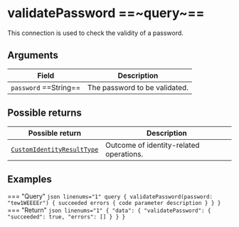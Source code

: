 # validatePassword ==~query~==

This connection is used to check the validity of a password.

## Arguments

| Field                   | Description                    |
|-------------------------|--------------------------------|
| `password` ==String==   | The password to be validated.  |


## Possible returns

| Possible return                          	                            | Description                           	  |
|---------------------------------------------------------------------	|------------------------------------------	|
| [`CustomIdentityResultType`](../Objects/CustomIdentityResultType.md) 	|  Outcome of identity-related operations.	|

## Examples

=== "Query"
    ```json linenums="1"
    query {
      validatePassword(password: "tew1WEEEEr") {
        succeeded
        errors {
          code
          parameter
          description
        }
      }
    }
    ```
=== "Return"
    ```json linenums="1"
    {
      "data": {
        "validatePassword": {
          "succeeded": true,
          "errors": []
        }
      }
    }
    ```
